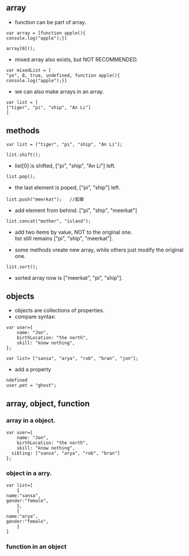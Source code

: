 ## array

- function can be part of array.
```
var array = [function apple(){
console.log("apple");}]

array[0]();
```
- mixed array also exists, but NOT RECOMMENDED.
```
var mixedList = [
"yo", 8, true, undefined, function apple(){
console.log("apple");}]
```
- we can also make arrays in an array.
```
var list = [
["tiger", "pi", "ship", "An Li"]
]
```

## methods

```
var list = ["tiger", "pi", "ship", "An Li"];
```
```
list.shift();
```
- list[0] is shifted, ["pi", "ship", "An Li"] left.
```
list.pop();
```
- the last element is poped, ["pi", "ship"] left.
```
list.push("meerkat");   //狐獴
```
- add element from behind. ["pi", "ship", "meerkat"]
```
list.concat("mother", "island");
```
- add two items by value, NOT to the original one.   
list still remains ["pi", "ship", "meerkat"].

- some methods vreate new array, while others just modify the original one.
```
list.sort();
```
- sorted array now is ["meerkat", "pi", "ship"].


## objects

- objects are collections of properties.
- compare syntax:
```
var user={
	name: "Jon",
	birthLocation: "the north",
	skill: "know nothing",
};

var list= ["sansa", "arya", "rob", "bran", "jon"];
```
- add a property
```
ndefined
user.pet = "ghost";
```

## array, object, function
### array in a object.
```
var user={
	name: "Jon",
	birthLocation: "the north",
	skill: "know nothing",
  sibling: ["sansa", "arya", "rob", "bran"]
};
```
### object in a arry.
```
var list=[
    {
name:"sansa",
gender:"female",
	},
    {
name:"arya",
gender:"female",
	}
]
```
### function in an object
```

```














